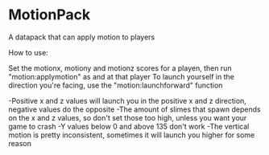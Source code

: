 # MotionPack
A datapack that can apply motion to players

How to use:

Set the motionx, motiony and motionz scores for a playen, then run "motion:applymotion" as and at that player
To launch yourself in the direction you're facing, use the "motion:launchforward" function



-Positive x and z values will launch you in the positive x and z direction, negative values do the opposite
-The amount of slimes that spawn depends on the x and z values, so don't set those too high, unless you want your game to crash
-Y values below 0 and above 135 don't work
-The vertical motion is pretty inconsistent, sometimes it will launch you higher for some reason
